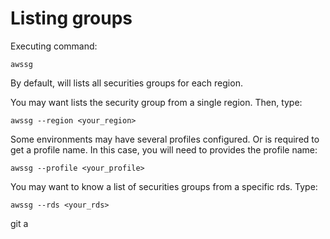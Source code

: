 # Listing groups


Executing command:

```
awssg
```

By default, will lists all securities groups for each region.

You may want lists the security group from a single region. Then, type:

```
awssg --region <your_region>
```

Some environments may have several profiles configured. Or is required to get a profile name. In this case, you will need to provides the profile name:

```
awssg --profile <your_profile>
```

You may want to know a list of securities groups from a specific rds. Type:

```
awssg --rds <your_rds>
```
git a